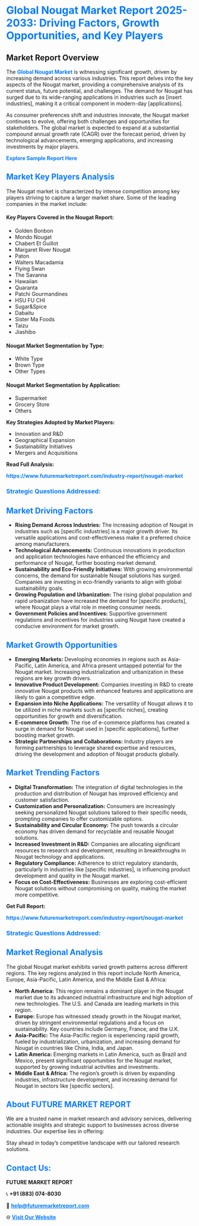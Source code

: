 <h1 style="color: #007BFF;">Global Nougat Market Report 2025-2033: Driving Factors, Growth Opportunities, and Key Players</h1>

<section id="overview">
<h2>Market Report Overview</h2>
<p>The <a href="https://www.futuremarketreport.com/industry-report/nougat-market" style="color: #007BFF; text-decoration: none;"><strong>Global Nougat Market</strong></a> is witnessing significant growth, driven by increasing demand across various industries. This report delves into the key aspects of the Nougat market, providing a comprehensive analysis of its current status, future potential, and challenges. The demand for Nougat has surged due to its wide-ranging applications in industries such as [insert industries], making it a critical component in modern-day [applications].</p>
<p>As consumer preferences shift and industries innovate, the Nougat market continues to evolve, offering both challenges and opportunities for stakeholders. The global market is expected to expand at a substantial compound annual growth rate (CAGR) over the forecast period, driven by technological advancements, emerging applications, and increasing investments by major players.</p>
</section>

<section id="overview">
<p><a href="https://www.futuremarketreport.com/request-sample/reportId=53652" style="color: #007BFF; text-decoration: none;"><strong>Explore Sample Report Here</strong></a></p>
</section>

<section id="key-players">
<h2 style="color: #007BFF;">Market Key Players Analysis</h2>
<p>The Nougat market is characterized by intense competition among key players striving to capture a larger market share. Some of the leading companies in the market include:</p>
<h4>Key Players Covered in the Nougat Report:</h4>
<ul><li>Golden Bonbon</li><li>Mondo Nougat</li><li>Chabert Et Guillot</li><li>Margaret River Nougat</li><li>Paton</li><li>Walters Macadamia</li><li>Flying Swan</li><li>The Savanna</li><li>Hawaiian</li><li>Quaranta</li><li>Patchi Gourmandines</li><li>HSU FU CHI</li><li>Sugar&amp;Spice</li><li>Dabaitu</li><li>Sister Ma Foods</li><li>Taizu</li><li>Jiashibo</li></ul>
<h4>Nougat Market Segmentation by Type:</h4>
<ul><li>White Type</li><li>Brown Type</li><li>Other Types</li></ul>

<h4>Nougat Market Segmentation by Application:</h4>
<ul><li>Supermarket</li><li>Grocery Store</li><li>Others</li></ul>
<p><strong>Key Strategies Adopted by Market Players:</strong></p>
<ul>
<li>Innovation and R&D</li>
<li>Geographical Expansion</li>
<li>Sustainability Initiatives</li>
<li>Mergers and Acquisitions</li>
</ul>
</section>

<section>
<p><strong>Read Full Analysis: </strong></p><a href="https://www.futuremarketreport.com/industry-report/nougat-market" style="color: #007BFF; text-decoration: none;"><strong>https://www.futuremarketreport.com/industry-report/nougat-market</strong></a>
<h3 style="color: #007BFF;">Strategic Questions Addressed:</h3>
</section>

<section id="driving-factors">
<h2 style="color: #007BFF;">Market Driving Factors</h2>
<ul>
<li><strong>Rising Demand Across Industries:</strong> The increasing adoption of Nougat in industries such as [specific industries] is a major growth driver. Its versatile applications and cost-effectiveness make it a preferred choice among manufacturers.</li>
<li><strong>Technological Advancements:</strong> Continuous innovations in production and application technologies have enhanced the efficiency and performance of Nougat, further boosting market demand.</li>
<li><strong>Sustainability and Eco-Friendly Initiatives:</strong> With growing environmental concerns, the demand for sustainable Nougat solutions has surged. Companies are investing in eco-friendly variants to align with global sustainability goals.</li>
<li><strong>Growing Population and Urbanization:</strong> The rising global population and rapid urbanization have increased the demand for [specific products], where Nougat plays a vital role in meeting consumer needs.</li>
<li><strong>Government Policies and Incentives:</strong> Supportive government regulations and incentives for industries using Nougat have created a conducive environment for market growth.</li>
</ul>
</section>

<section id="growth-opportunities">
<h2 style="color: #007BFF;">Market Growth Opportunities</h2>
<ul>
<li><strong>Emerging Markets:</strong> Developing economies in regions such as Asia-Pacific, Latin America, and Africa present untapped potential for the Nougat market. Increasing industrialization and urbanization in these regions are key growth drivers.</li>
<li><strong>Innovative Product Development:</strong> Companies investing in R&D to create innovative Nougat products with enhanced features and applications are likely to gain a competitive edge.</li>
<li><strong>Expansion into Niche Applications:</strong> The versatility of Nougat allows it to be utilized in niche markets such as [specific niches], creating opportunities for growth and diversification.</li>
<li><strong>E-commerce Growth:</strong> The rise of e-commerce platforms has created a surge in demand for Nougat used in [specific applications], further boosting market growth.</li>
<li><strong>Strategic Partnerships and Collaborations:</strong> Industry players are forming partnerships to leverage shared expertise and resources, driving the development and adoption of Nougat products globally.</li>
</ul>
</section>

<section id="trending-factors">
<h2 style="color: #007BFF;">Market Trending Factors</h2>
<ul>
<li><strong>Digital Transformation:</strong> The integration of digital technologies in the production and distribution of Nougat has improved efficiency and customer satisfaction.</li>
<li><strong>Customization and Personalization:</strong> Consumers are increasingly seeking personalized Nougat solutions tailored to their specific needs, prompting companies to offer customizable options.</li>
<li><strong>Sustainability and Circular Economy:</strong> The push towards a circular economy has driven demand for recyclable and reusable Nougat solutions.</li>
<li><strong>Increased Investment in R&D:</strong> Companies are allocating significant resources to research and development, resulting in breakthroughs in Nougat technology and applications.</li>
<li><strong>Regulatory Compliance:</strong> Adherence to strict regulatory standards, particularly in industries like [specific industries], is influencing product development and quality in the Nougat market.</li>
<li><strong>Focus on Cost-Effectiveness:</strong> Businesses are exploring cost-efficient Nougat solutions without compromising on quality, making the market more competitive.</li>
</ul>
</section>

<section>
<p><strong>Get Full Report: </strong></p><a href="https://www.futuremarketreport.com/industry-report/nougat-market" style="color: #007BFF; text-decoration: none;"><strong>https://www.futuremarketreport.com/industry-report/nougat-market</strong></a>
<h3 style="color: #007BFF;">Strategic Questions Addressed:</h3>
</section>


<section id="regional-analysis">
<h2 style="color: #007BFF;">Market Regional Analysis</h2>
<p>The global Nougat market exhibits varied growth patterns across different regions. The key regions analyzed in this report include North America, Europe, Asia-Pacific, Latin America, and the Middle East & Africa:</p>
<ul>
<li><strong>North America:</strong> This region remains a dominant player in the Nougat market due to its advanced industrial infrastructure and high adoption of new technologies. The U.S. and Canada are leading markets in this region.</li>
<li><strong>Europe:</strong> Europe has witnessed steady growth in the Nougat market, driven by stringent environmental regulations and a focus on sustainability. Key countries include Germany, France, and the U.K.</li>
<li><strong>Asia-Pacific:</strong> The Asia-Pacific region is experiencing rapid growth, fueled by industrialization, urbanization, and increasing demand for Nougat in countries like China, India, and Japan.</li>
<li><strong>Latin America:</strong> Emerging markets in Latin America, such as Brazil and Mexico, present significant opportunities for the Nougat market, supported by growing industrial activities and investments.</li>
<li><strong>Middle East & Africa:</strong> The region’s growth is driven by expanding industries, infrastructure development, and increasing demand for Nougat in sectors like [specific sectors].</li>
</ul>
</section>

<footer>
<h2 style="color: #007BFF;">About FUTURE MARKET REPORT</h2>
<p>We are a trusted name in market research and advisory services, delivering actionable insights and strategic support to businesses across diverse industries. Our expertise lies in offering:</p>

<p>Stay ahead in today’s competitive landscape with our tailored research solutions.</p>

<h2 style="color: #007BFF;">Contact Us:</h2>
<p><strong>FUTURE MARKET REPORT</strong></p>
<p>📞 <strong>+91 (883) 074-8030</strong></p>
<p>📧 <strong><a href="mailto:help@futuremarketreport.com" style="color: #007BFF;">help@futuremarketreport.com</a></strong></p>
<p>🌐 <strong><a href="https://www.futuremarketreport.com/" style="color: #007BFF;">Visit Our Website</a></strong></p>
</footer>